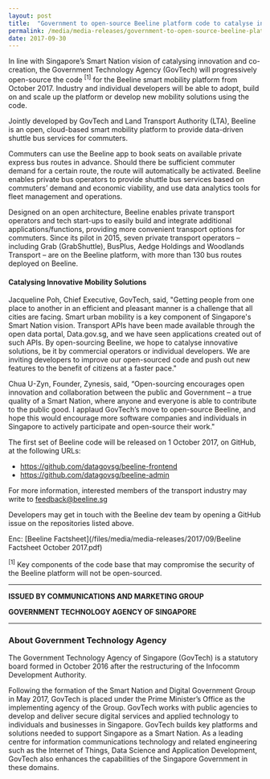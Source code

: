 ```yaml
---
layout: post
title:  "Government to open-source Beeline platform code to catalyse industry and public innovation"
permalink: /media/media-releases/government-to-open-source-beeline-platform-code-to-catalyse-industry-and-public-innovation
date: 2017-09-30
---
```

In line with Singapore’s Smart Nation vision of catalysing innovation and co-creation, the Government Technology Agency (GovTech) will progressively open-source the code <sup>[1]</sup> for the Beeline smart mobility platform from October 2017. Industry and individual developers will be able to adopt, build on and scale up the platform or develop new mobility solutions using the code. 

Jointly developed by GovTech and Land Transport Authority (LTA), Beeline is an open, cloud-based smart mobility platform to provide data-driven shuttle bus services for commuters. 

Commuters can use the Beeline app to book seats on available private express bus routes in advance. Should there be sufficient commuter demand for a certain route, the route will automatically be activated. Beeline enables private bus operators to provide shuttle bus services based on commuters’ demand and economic viability, and use data analytics tools for fleet management and operations. 

Designed on an open architecture, Beeline enables private transport operators and tech start-ups to easily build and integrate additional applications/functions, providing more convenient transport options for commuters.  Since its pilot in 2015, seven private transport operators – including Grab (GrabShuttle), BusPlus, Aedge Holdings and Woodlands Transport – are on the Beeline platform, with more than 130 bus routes deployed on Beeline.

#### **Catalysing Innovative Mobility Solutions**

Jacqueline Poh, Chief Executive, GovTech, said, "Getting people from one place to another in an efficient and pleasant manner is a challenge that all cities are facing.  Smart urban mobility is a key component of Singapore's Smart Nation vision. Transport APIs have been made available through the open data portal, Data.gov.sg, and we have seen applications created out of such APIs. By open-sourcing Beeline, we hope to catalyse innovative solutions, be it by commercial operators or individual developers.  We are inviting developers to improve our open-sourced code and push out new features to the benefit of citizens at a faster pace."
 
Chua U-Zyn, Founder, Zynesis, said, “Open-sourcing encourages open innovation and collaboration between the public and Government – a true quality of a Smart Nation, where anyone and everyone is able to contribute to the public good. I applaud GovTech’s move to open-source Beeline, and hope this would encourage more software companies and individuals in Singapore to actively participate and open-source their work."

The first set of Beeline code will be released on 1 October 2017, on GitHub, at the following URLs:
* https://github.com/datagovsg/beeline-frontend
* https://github.com/datagovsg/beeline-admin
 
For more information, interested members of the transport industry may write to feedback@beeline.sg 

Developers may get in touch with the Beeline dev team by opening a GitHub issue on the repositories listed above.

Enc: [Beeline Factsheet](/files/media/media-releases/2017/09/Beeline Factsheet October 2017.pdf)

<sup>[1]</sup> Key components of the code base that may compromise the security of the Beeline platform will not be open-sourced.

---

**ISSUED BY COMMUNICATIONS AND MARKETING GROUP**

**GOVERNMENT TECHNOLOGY AGENCY OF SINGAPORE** 

---

### **About Government Technology Agency**
The Government Technology Agency of Singapore (GovTech) is a statutory board formed in October 2016 after the restructuring of the Infocomm Development Authority. 

Following the formation of the Smart Nation and Digital Government Group in May 2017, GovTech is placed under the Prime Minister’s Office as the implementing agency of the Group. GovTech works with public agencies to develop and deliver secure digital services and applied technology to individuals and businesses in Singapore. GovTech builds key platforms and solutions needed to support Singapore as a Smart Nation. As a leading centre for information communications technology and related engineering such as the Internet of Things, Data Science and Application Development, GovTech also enhances the capabilities of the Singapore Government in these domains. 
